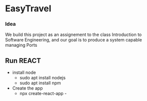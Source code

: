 # EasyTravel

### Idea

We build this project as an assignement to the class Introduction to Software Engineering, and our goal is to produce a system capable managing Ports 


## Run REACT
- install node
    - sudo apt install nodejs
    - sudo apt install npm
- Create the app
    - npx create-react-app -
